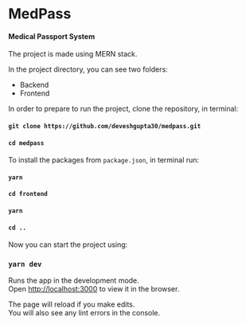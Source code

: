 # MedPass
#### Medical Passport System

The project is made using MERN stack. 

In the project directory, you can see two folders:
- Backend
- Frontend

In order to prepare to run the project, clone the repository, in terminal: 
#### `git clone https://github.com/deveshgupta30/medpass.git`
#### `cd medpass`

To install the packages from `package.json`, in terminal run:
#### `yarn`
#### `cd frontend`
#### `yarn`
#### `cd ..`

Now you can start the project using:
### `yarn dev`

Runs the app in the development mode.<br />
Open [http://localhost:3000](http://localhost:3000) to view it in the browser.

The page will reload if you make edits.<br />
You will also see any lint errors in the console.

